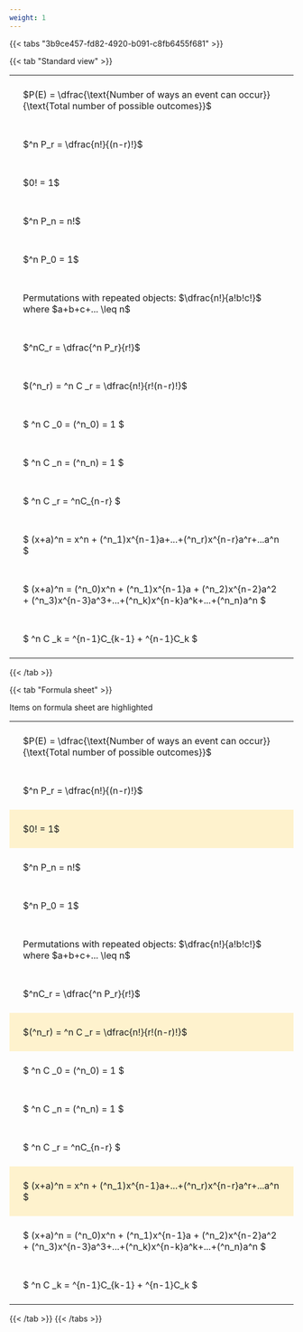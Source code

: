 ```yaml
---
weight: 1
---
```


{{< tabs "3b9ce457-fd82-4920-b091-c8fb6455f681" >}}

{{< tab "Standard view" >}}

<style type="text/css">
#T_15a65 th.col_heading {
  text-align: left;
  font-size: 1em;
}
#T_15a65 td {
  text-align: left;
  font-size: 1em;
  padding: 1.5em;
}
</style>
<table id="T_15a65">
  <thead>
  </thead>
  <tbody>
    <tr>
      <td id="T_15a65_row0_col0" class="data row0 col0" >$P(E) = \dfrac{\text{Number of ways an event can occur}}{\text{Total number of possible outcomes}}$</td>
    </tr>
    <tr>
      <td id="T_15a65_row1_col0" class="data row1 col0" >$^n P_r = \dfrac{n!}{(n-r)!}$</td>
    </tr>
    <tr>
      <td id="T_15a65_row2_col0" class="data row2 col0" >$0! = 1$</td>
    </tr>
    <tr>
      <td id="T_15a65_row3_col0" class="data row3 col0" >$^n P_n = n!$</td>
    </tr>
    <tr>
      <td id="T_15a65_row4_col0" class="data row4 col0" >$^n P_0 = 1$</td>
    </tr>
    <tr>
      <td id="T_15a65_row5_col0" class="data row5 col0" >Permutations with repeated objects: $\dfrac{n!}{a!b!c!}$ where $a+b+c+... \leq n$</td>
    </tr>
    <tr>
      <td id="T_15a65_row6_col0" class="data row6 col0" >$^nC_r = \dfrac{^n P_r}{r!}$</td>
    </tr>
    <tr>
      <td id="T_15a65_row7_col0" class="data row7 col0" >$(^n_r) = ^n C _r = \dfrac{n!}{r!(n-r)!}$</td>
    </tr>
    <tr>
      <td id="T_15a65_row8_col0" class="data row8 col0" >$ ^n C _0 = (^n_0) = 1 $</td>
    </tr>
    <tr>
      <td id="T_15a65_row9_col0" class="data row9 col0" >$ ^n C _n = (^n_n) = 1 $</td>
    </tr>
    <tr>
      <td id="T_15a65_row10_col0" class="data row10 col0" >$ ^n C _r = ^nC_{n-r} $</td>
    </tr>
    <tr>
      <td id="T_15a65_row11_col0" class="data row11 col0" >$ (x+a)^n = x^n + (^n_1)x^{n-1}a+...+(^n_r)x^{n-r}a^r+...a^n    $</td>
    </tr>
    <tr>
      <td id="T_15a65_row12_col0" class="data row12 col0" >$ (x+a)^n = (^n_0)x^n + (^n_1)x^{n-1}a + (^n_2)x^{n-2}a^2 + (^n_3)x^{n-3}a^3+...+(^n_k)x^{n-k}a^k+...+(^n_n)a^n $</td>
    </tr>
    <tr>
      <td id="T_15a65_row13_col0" class="data row13 col0" >$ ^n C _k = ^{n-1}C_{k-1} + ^{n-1}C_k $</td>
    </tr>
  </tbody>
</table>
{{< /tab >}}

{{< tab "Formula sheet" >}}

Items on formula sheet are highlighted 
<br>
<style type="text/css">
#T_1e83a th.col_heading {
  text-align: left;
  font-size: 1em;
}
#T_1e83a td {
  text-align: left;
  font-size: 1em;
  padding: 1.5em;
}
#T_1e83a_row0_col0, #T_1e83a_row1_col0, #T_1e83a_row3_col0, #T_1e83a_row4_col0, #T_1e83a_row5_col0, #T_1e83a_row6_col0, #T_1e83a_row8_col0, #T_1e83a_row9_col0, #T_1e83a_row10_col0, #T_1e83a_row12_col0, #T_1e83a_row13_col0 {
  background-color: rgba(0,0,0,0);
}
#T_1e83a_row2_col0, #T_1e83a_row7_col0, #T_1e83a_row11_col0 {
  background-color: rgba(255,194,10, 0.2);
}
</style>
<table id="T_1e83a">
  <thead>
  </thead>
  <tbody>
    <tr>
      <td id="T_1e83a_row0_col0" class="data row0 col0" >$P(E) = \dfrac{\text{Number of ways an event can occur}}{\text{Total number of possible outcomes}}$</td>
    </tr>
    <tr>
      <td id="T_1e83a_row1_col0" class="data row1 col0" >$^n P_r = \dfrac{n!}{(n-r)!}$</td>
    </tr>
    <tr>
      <td id="T_1e83a_row2_col0" class="data row2 col0" >$0! = 1$</td>
    </tr>
    <tr>
      <td id="T_1e83a_row3_col0" class="data row3 col0" >$^n P_n = n!$</td>
    </tr>
    <tr>
      <td id="T_1e83a_row4_col0" class="data row4 col0" >$^n P_0 = 1$</td>
    </tr>
    <tr>
      <td id="T_1e83a_row5_col0" class="data row5 col0" >Permutations with repeated objects: $\dfrac{n!}{a!b!c!}$ where $a+b+c+... \leq n$</td>
    </tr>
    <tr>
      <td id="T_1e83a_row6_col0" class="data row6 col0" >$^nC_r = \dfrac{^n P_r}{r!}$</td>
    </tr>
    <tr>
      <td id="T_1e83a_row7_col0" class="data row7 col0" >$(^n_r) = ^n C _r = \dfrac{n!}{r!(n-r)!}$</td>
    </tr>
    <tr>
      <td id="T_1e83a_row8_col0" class="data row8 col0" >$ ^n C _0 = (^n_0) = 1 $</td>
    </tr>
    <tr>
      <td id="T_1e83a_row9_col0" class="data row9 col0" >$ ^n C _n = (^n_n) = 1 $</td>
    </tr>
    <tr>
      <td id="T_1e83a_row10_col0" class="data row10 col0" >$ ^n C _r = ^nC_{n-r} $</td>
    </tr>
    <tr>
      <td id="T_1e83a_row11_col0" class="data row11 col0" >$ (x+a)^n = x^n + (^n_1)x^{n-1}a+...+(^n_r)x^{n-r}a^r+...a^n    $</td>
    </tr>
    <tr>
      <td id="T_1e83a_row12_col0" class="data row12 col0" >$ (x+a)^n = (^n_0)x^n + (^n_1)x^{n-1}a + (^n_2)x^{n-2}a^2 + (^n_3)x^{n-3}a^3+...+(^n_k)x^{n-k}a^k+...+(^n_n)a^n $</td>
    </tr>
    <tr>
      <td id="T_1e83a_row13_col0" class="data row13 col0" >$ ^n C _k = ^{n-1}C_{k-1} + ^{n-1}C_k $</td>
    </tr>
  </tbody>
</table>
{{< /tab >}}
{{< /tabs >}}